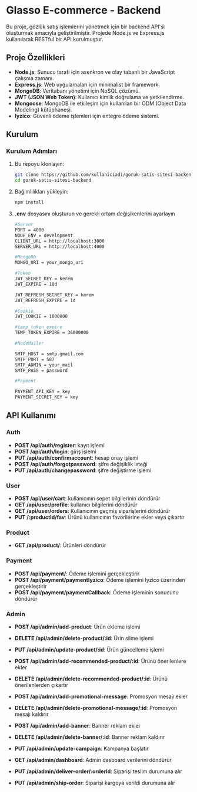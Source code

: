 # Glasso E-commerce - Backend

Bu proje, gözlük satış işlemlerini yönetmek için bir backend API'si oluşturmak amacıyla geliştirilmiştir. Projede Node.js ve Express.js kullanılarak RESTful bir API kurulmuştur.

## Proje Özellikleri

- **Node.js**: Sunucu tarafı için asenkron ve olay tabanlı bir JavaScript çalışma zamanı.
- **Express.js**: Web uygulamaları için minimalist bir framework.
- **MongoDB**: Veritabanı yönetimi için NoSQL çözümü.
- **JWT (JSON Web Token)**: Kullanıcı kimlik doğrulama ve yetkilendirme.
- **Mongoose**: MongoDB ile etkileşim için kullanılan bir ODM (Object Data Modeling) kütüphanesi.
- **Iyzico**: Güvenli ödeme işlemleri için entegre ödeme sistemi.

## Kurulum

### Kurulum Adımları

1. Bu repoyu klonlayın:
   ```bash
   git clone https://github.com/kullaniciadi/goruk-satis-sitesi-backend.git
   cd goruk-satis-sitesi-backend

2. Bağımlılıkları yükleyin:
   ```bash
   npm install
3. **.env** dosyasını oluşturun ve gerekli ortam değişikenlerini ayarlayın
   ```bash
   #Server
   PORT = 4000
   NODE_ENV = development
   CLIENT_URL = http://localhost:3000
   SERVER_URL = http://localhost:4000

   #MongoDb
   MONGO_URI = your_mongo_uri

   #Token
   JWT_SECRET_KEY = kerem
   JWT_EXPIRE = 10d

   JWT_REFRESH_SECRET_KEY = kerem
   JWT_REFRESH_EXPIRE = 1d

   #Cookie
   JWT_COOKIE = 1000000

   #temp_token_expire
   TEMP_TOKEN_EXPIRE = 36000000

   #NodeMailer

   SMTP_HOST = smtp.gmail.com
   SMTP_PORT = 587
   SMTP_ADMIN = your_mail
   SMTP_PASS = password

   #Payment

   PAYMENT_API_KEY = key
   PAYMENT_SECRET_KEY = key
   
## API Kullanımı

### Auth

- **POST /api/auth/register**: kayıt işlemi
- **POST /api/auth/login**: giriş işlemi
- **PUT /api/auth/confirmaccount**: hesap onay işlemi
- **POST /api/auth/forgotpassword**: şifre değişiklik isteği
- **PUT /api/auth/changepassword**: şifre değiştirme işlemi

### User

- **POST /api/user/cart**: kullanıcının sepet bilgilerinin döndürür
- **GET /api/user/profile**: kullanıcı bilgilerini döndürür
- **GET /api/user/orders**: Kullanıcının geçmiş siparişlerini döndürür
- **PUT /:productId/fav**: Ürünü kullanıcının favorilerine ekler veya çıkartır

### Product

- **GET /api/product/**: Ürünleri döndürür

### Payment

- **POST /api/payment/**: Ödeme işlemini gerçekleştirir
- **POST /api/payment/paymentIyzico**: Ödeme işlemini Iyzico üzerinden gerçekleştirir
- **POST /api/payment/paymentCallback**: Ödeme işleminin sonucunu döndürür


### Admin

- **POST /api/admin/add-product**: Ürün ekleme işlemi
- **DELETE /api/admin/delete-product/:id**: Ürin silme işlemi
- **PUT /api/admin/update-product/:id**: Ürün güncelleme işlemi
 
- **POST /api/admin/add-recommended-product/:id**: Ürünü önerilenlere ekler
- **DELETE /api/admin/delete-recommended-product/:id**: Ürünü önerilenlerden çıkartır
 
- **POST /api/admin/add-promotional-message**: Promosyon mesajı ekler
- **DELETE /api/admin/delete-promotional-message/:id**: Promosyon mesajı kaldırır
    
- **POST /api/admin/add-banner**: Banner reklam ekler
- **DELETE /api/admin/delete-banner/:id**: Banner reklam kaldırır
 
- **PUT /api/admin/update-campaign**: Kampanya başlatır
 
- **GET /api/admin/dashboard**: Admin dasboard verilerini döndürür
    
- **PUT /api/admin/deliver-order/:orderId**: Siparişi teslim durumuna alır
- **PUT /api/admin/ship-order**: Siparişi kargoya verildi durumuna alır
